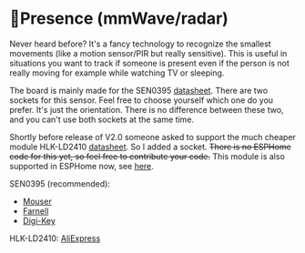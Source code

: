 # 🧍Presence (mmWave/radar)

Never heard before? It's a fancy technology to recognize the smallest movements (like a motion sensor/PIR but really
sensitive). This is useful in situations you want to track if someone is present even if the person is not really moving
for example while watching TV or sleeping.

The board is mainly made for the
SEN0395 [datasheet](https://wiki.dfrobot.com/mmWave_Radar_Human_Presence_Detection_SKU_SEN0395). There are two sockets
for this sensor. Feel free to choose yourself which one do you prefer. It's just the orientation. There is no difference
between these two, and you can't use both sockets at the same time.

Shortly before release of V2.0 someone asked to support the much cheaper module
HLK-LD2410 [datasheet](https://drive.google.com/drive/folders/1p4dhbEJA3YubyIjIIC7wwVsSo8x29Fq-?spm=a2g0o.detail.1000023.17.6dfa18b2xYoafU).
So I added a socket. ~~There is no ESPHome code for this yet, so feel free to contribute your code.~~ This module is
also supported in ESPHome now, see [here](https://esphome.io/components/sensor/ld2410.html).

SEN0395 (recommended):

- [Mouser](https://www.mouser.de/ProductDetail/DFRobot/SEN0395?qs=ljCeji4nMDmvEgq75EdCVA%3D%3D)
- [Farnell](https://de.farnell.com/en-DE/dfrobot/sen0395/mmwave-radar-board-arduino-board/dp/3879712)
- [Digi-Key](https://www.digikey.de/de/products/detail/dfrobot/SEN0395/14322660?s=N4IgTCBcDaIMoFEByAGAzATgKwgLoF8g)

HLK-LD2410: [AliExpress](https://de.aliexpress.com/item/1005004351593073.html?spm=a2g0o.productlist.main.1.7d99569bRHd5zt&algo_pvid=26f5f6c1-cfdd-4c3c-b186-566c2cfb3ed3&algo_exp_id=26f5f6c1-cfdd-4c3c-b186-566c2cfb3ed3-0&pdp_ext_f=%7B%22sku_id%22%3A%2212000028862626467%22%7D&pdp_npi=2%40dis%21EUR%214.18%213.97%21%21%211.91%21%21%400b0a558a16695823917665301d0702%2112000028862626467%21sea&curPageLogUid=bucRiwoGGyws)
